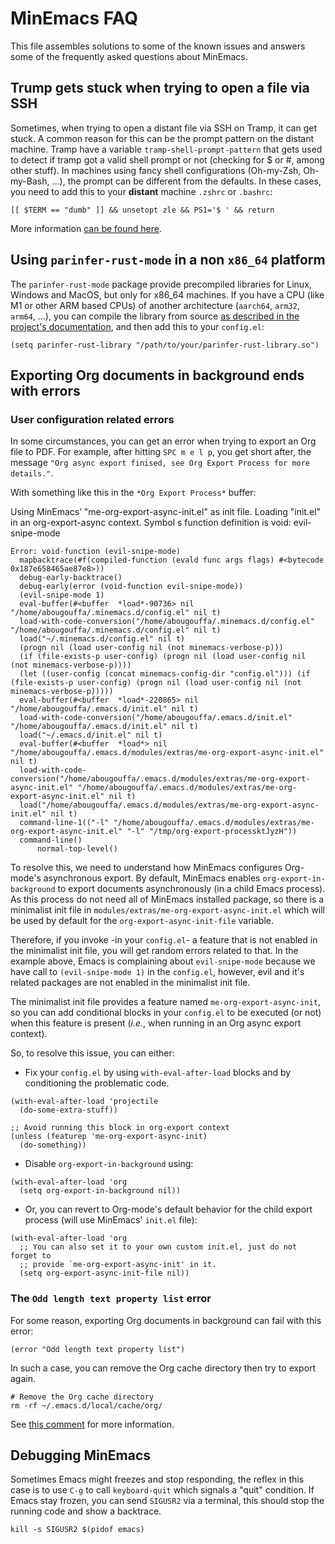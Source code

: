 # MinEmacs FAQ
This file assembles solutions to some of the known issues and answers some of
the frequently asked questions about MinEmacs.

## Trump gets stuck when trying to open a file via SSH
Sometimes, when trying to open a distant file via SSH on Tramp, it can get
stuck. A common reason for this can be the prompt pattern on the distant
machine. Tramp have a variable `tramp-shell-prompt-pattern` that gets used to
detect if tramp got a valid shell prompt or not (checking for $ or #, among
other stuff). In machines using fancy shell configurations (Oh-my-Zsh,
Oh-my-Bash, ...), the prompt can be different from the defaults. In these cases,
you need to add this to your **distant** machine `.zshrc` or `.bashrc`:

```shell
[[ $TERM == "dumb" ]] && unsetopt zle && PS1='$ ' && return
```

More information [can be found
here](https://www.gnu.org/software/emacs/manual/html_node/tramp/Frequently-Asked-Questions.html).

## Using `parinfer-rust-mode` in a non `x86_64` platform
The `parinfer-rust-mode` package provide precompiled libraries for Linux, Windows
and MacOS, but only for x86\_64 machines. If you have a CPU (like M1 or other ARM
based CPUs) of another architecture (`aarch64`, `arm32`, `arm64`, &#x2026;), you can
compile the library from source [as described in the project's documentation](https://github.com/justinbarclay/parinfer-rust-mode#option-2-building-library-from-sources), and
then add this to your `config.el`:

```elisp
(setq parinfer-rust-library "/path/to/your/parinfer-rust-library.so")
```

## Exporting Org documents in background ends with errors
### User configuration related errors
In some circumstances, you can get an error when trying to export an Org file to
PDF. For example, after hitting `SPC m e l p`, you get short after, the message
`"Org async export finised, see Org Export Process for more details."`.

With something like this in the `*Org Export Process*` buffer:

Using MinEmacs’ "me-org-export-async-init.el" as init file.
Loading "init.el" in an org-export-async context.
Symbol s function definition is void: evil-snipe-mode

```elisp
Error: void-function (evil-snipe-mode)
  mapbacktrace(#f(compiled-function (evald func args flags) #<bytecode 0x187e658465ae87e8>))
  debug-early-backtrace()
  debug-early(error (void-function evil-snipe-mode))
  (evil-snipe-mode 1)
  eval-buffer(#<buffer  *load*-90736> nil "/home/abougouffa/.minemacs.d/config.el" nil t)
  load-with-code-conversion("/home/abougouffa/.minemacs.d/config.el" "/home/abougouffa/.minemacs.d/config.el" nil t)
  load("~/.minemacs.d/config.el" nil t)
  (progn nil (load user-config nil (not minemacs-verbose-p)))
  (if (file-exists-p user-config) (progn nil (load user-config nil (not minemacs-verbose-p))))
  (let ((user-config (concat minemacs-config-dir "config.el"))) (if (file-exists-p user-config) (progn nil (load user-config nil (not minemacs-verbose-p)))))
  eval-buffer(#<buffer  *load*-220865> nil "/home/abougouffa/.emacs.d/init.el" nil t)
  load-with-code-conversion("/home/abougouffa/.emacs.d/init.el" "/home/abougouffa/.emacs.d/init.el" nil t)
  load("~/.emacs.d/init.el" nil t)
  eval-buffer(#<buffer  *load*> nil "/home/abougouffa/.emacs.d/modules/extras/me-org-export-async-init.el" nil t)
  load-with-code-conversion("/home/abougouffa/.emacs.d/modules/extras/me-org-export-async-init.el" "/home/abougouffa/.emacs.d/modules/extras/me-org-export-async-init.el" nil t)
  load("/home/abougouffa/.emacs.d/modules/extras/me-org-export-async-init.el" nil t)
  command-line-1(("-l" "/home/abougouffa/.emacs.d/modules/extras/me-org-export-async-init.el" "-l" "/tmp/org-export-processktJyzH"))
  command-line()
      normal-top-level()
```

To resolve this, we need to understand how MinEmacs configures Org-mode's
asynchronous export. By default, MinEmacs enables `org-export-in-background` to
export documents asynchronously (in a child Emacs process). As this process do
not need all of MinEmacs installed package, so there is a minimalist init file
in `modules/extras/me-org-export-async-init.el` which will be used by default for
the `org-export-async-init-file` variable.

Therefore, if you invoke -in your `config.el`- a feature that is not enabled in
the minimalist init file, you will get random errors related to that. In the
example above, Emacs is complaining about `evil-snipe-mode` because we have call
to `(evil-snipe-mode 1)` in the `config.el`, however, evil and it's related packages
are not enabled in the minimalist init file.

The minimalist init file provides a feature named `me-org-export-async-init`, so
you can add conditional blocks in your `config.el` to be executed (or not) when
this feature is present (*i.e.*, when running in an Org async export context).

So, to resolve this issue, you can either:

- Fix your `config.el` by using `with-eval-after-load` blocks and by conditioning
  the problematic code.

```elisp
(with-eval-after-load 'projectile
  (do-some-extra-stuff))

;; Avoid running this block in org-export context
(unless (featurep 'me-org-export-async-init)
  (do-something))
```

- Disable `org-export-in-background` using:

```elisp
(with-eval-after-load 'org
  (setq org-export-in-background nil))
```

- Or, you can revert to Org-mode's default behavior for the child export
  process (will use MinEmacs' `init.el` file):

```elisp
(with-eval-after-load 'org
  ;; You can also set it to your own custom init.el, just do not forget to
  ;; provide `me-org-export-async-init' in it.
  (setq org-export-async-init-file nil))
```

### The `Odd length text property list` error
For some reason, exporting Org documents in background can fail with this error:

```elisp
(error "Odd length text property list")
```

In such a case, you can remove the Org cache directory then try to export again.

```shell
# Remove the Org cache directory
rm -rf ~/.emacs.d/local/cache/org/
```

See [this comment](https://github.com/org-roam/org-roam/issues/2155#issuecomment-1145388814) for more information.

## Debugging MinEmacs
Sometimes Emacs might freezes and stop responding, the reflex in this case is to
use `C-g` to call `keyboard-quit` which signals a "quit" condition. If Emacs
stay frozen, you can send `SIGUSR2` via a terminal, this should stop the running
code and show a backtrace.

```shell
kill -s SIGUSR2 $(pidof emacs)
```
